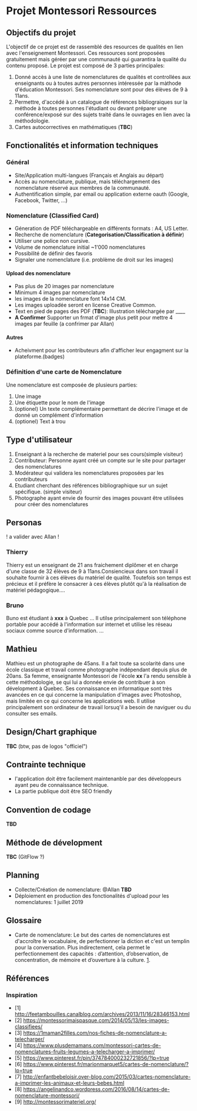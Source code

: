 # Projet Montessori Ressources

## Objectifs du projet

L'objectif de ce projet est de rassemblé des resources de qualités en lien avec l'enseignement Montessori. Ces ressources sont proposées gratuitement mais géréer par une communauté qui guarantira la qualité du contenu proposé. Le projet est composé de 3 parties principales:

1. Donné accès à une liste de nomenclatures de qualités et controllées aux enseignants ou à toutes autres personnes intéressée par la màthode d'éducation Montessori. Ses nomenclature sont pour des élèves de 9 à 11ans.
1. Permettre, d'accédé à un catalogue de références bibliograiques sur la méthode à toutes personnes l'étudiant ou devant préparer une conférence/exposé sur des sujets traité dans le ouvrages en lien avec la méthodologie.
1. Cartes autocorrectives en mathématiques (**TBC**)

## Fonctionalités et information techniques

### Général
- Site/Application multi-langues (Français et Anglais au départ)
- Accès au nomenclature, publique, mais téléchargement des nomenclature réservé aux membres de la communauté.
- Authentification simple, par email ou application externe oauth (Google, Facebook, Twitter, ...)

### Nomenclature (Classified Card)
- Géneration de PDF téléchargeable en différents formats : A4, US Letter.
- Recherche de nomenclature (**Categorisation/Classification à définir**)
- Utiliser une police non cursive.
- Volume de nomenclature initial ~1'000 nomenclatures
- Possibilité de définir des favoris
- Signaler une nomenclature (i.e. problème de droit sur les images)

#### Upload des nomenclature

- Pas plus de 20 images par nomenclature
- Minimum 4 images par nomenclature
- les images de la nomenclature font 14x14 CM. 
- Les images uploadée seront en license Creative Common. 
- Text en pied de pages des PDF (**TBC**): Illustration téléchargée par ____
- **A Confirmer** Supporter un frmat d'image plus petit pour mettre 4 images par feuille (a confrimer par Allan)

#### Autres
- Acheivment pour les contributeurs afin d'afficher leur engagment sur la plateforme.(badges)

### Définition d'une carte de Nomenclature

Une nomenclature est composée de plusieurs parties:
1. Une image
1. Une étiquette pour le nom de l'image
1. (optionel) Un texte complémentaire permettant de décrire l'image et de donné un complément d'information
1. (optionel) Text à trou

## Type d'utilisateur
1. Enseignant à la recherche de materiel pour ses cours(simple visiteur)
1. Contributeur: Personne ayant créé un compte sur le site pour partager des nomenclatures
1. Modérateur qui validera les nomenclatures proposées par les contributeurs
1. Etudiant cherchant des références bibliographique sur un sujet spécifique. (simple visiteur)
1. Photographe ayant envie de fournir des images pouvant être utilisées pour créer des nomenclatures

## Personas
! a valider avec Allan !

### Thierry
Thierry est un enseignant de 21 ans fraichement diplômer et en charge d'une classe de 32 élèves de 9 à 11ans.Consiencieux dans son travail il souhaite fournir à ces élèves du matériel de qualité. Toutefois son temps est précieux et il préfère le consacrer à ces élèves plutôt qu'à la réalisation de matériel pédagogique....

### Bruno
Buno est étudiant à **xxx** à Quebec ... Il utilse principalement son téléphone portable pour accédé à l'information sur internet et utilise les réseau sociaux comme source d'information. ...

## Mathieu

Mathieu est un photographe de 45ans. Il a fait toute sa scolarité dans une école classique et travail comme photographe indépendant depuis plus de 20ans. Sa femme, enseignante Montessori de l'école **xx** l'a rendu sensible à cette méthodologie, se qui lui a donnée envie de contribuer à son dévelopment à Quebec. Ses connaissance en informatique sont très avancées en ce qui concerne la manipulation d'images avec Photoshop, mais limitée en ce qui concerne les applications web. Il utilise principalement son ordinateur de travail lorsuq'il a besoin de naviguer ou du consulter ses emails.

## Design/Chart graphique
**TBC** (btw, pas de logos "officiel")

## Contrainte technique
- l'application doit être facilement maintenanble par des développeurs ayant peu de connaissance technique.
- La partie publique doit être SEO friendly

## Convention de codage
**TBD**

## Méthode de dévelopment 
**TBC** (GitFlow ?)

## Planning

- Collecte/Création de nomenclature: @Allan **TBD**
- Déploiement en production des fonctionalités d'upload pour les nomenclatures: 1 juillet 2019

## Glossaire
- Carte de nomenclature: Le but des cartes de nomenclatures est d'accroître le vocabulaire, de perfectionner la diction et c'est un templin pour la conversation. Plus indirectement, cela permet le perfectionnement des capacités : d’attention, d’observation, de concentration, de mémoire et d’ouverture à la culture. [1](#ref-1).

## Références

### Inspiration 

- <span id="ref-1">[1]</span> http://feetambouilles.canalblog.com/archives/2013/11/16/28346153.html
- <span id="ref-2">[2]</span> https://montessorimaispasque.com/2014/05/13/les-images-classifiees/
- <span id="ref-3">[3]</span> https://1maman2filles.com/nos-fiches-de-nomenclature-a-telecharger/
- <span id="ref-4">[4]</span> https://www.plusdemamans.com/montessori-cartes-de-nomenclatures-fruits-legumes-a-telecharger-a-imprimer/
- <span id="ref-5">[5]</span> https://www.pinterest.fr/pin/374784000232721856/?lp=true
- <span id="ref-6">[6]</span> https://www.pinterest.fr/marionmarquet5/cartes-de-nomenclature/?lp=true
- <span id="ref-7">[7]</span> http://enfantbebeloisir.over-blog.com/2015/03/cartes-nomenclature-a-imprimer-les-animaux-et-leurs-bebes.html
- <span id="ref-8">[8]</span> https://angelinandco.wordpress.com/2016/08/14/cartes-de-nomenclature-montessori/
- <span id="ref-9">[9]</span> http://montessorimateriel.org/

